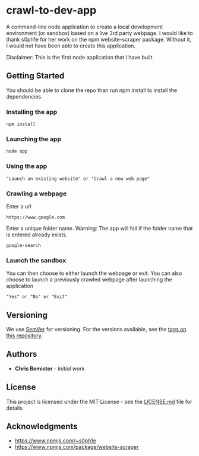 # crawl-to-dev-app

A command-line node application to create a local development environment (or sandbox) based on a live 3rd party webpage.  I would like to thank s0ph1e for her work on the npm website-scraper package.  Without it, I would not have been able to create this application. 

Disclaimer:  This is the first node application that I have built.  

## Getting Started

You should be able to clone the repo than run npm install to install the dependencies.  

### Installing the app

```
npm install
```

### Launching the app

```
node app
```

### Using the app

```
"Launch an existing website" or "Crawl a new web page"  
```

### Crawling a webpage

Enter a url

```
https://www.google.com
```
Enter a unique folder name.  Warning: The app will fail if the folder name that is entered already exists. 

```
google-search
```

### Launch the sandbox

You can then choose to either launch the webpage or exit.  You can also choose to launch a previously crawled webpage after launching the application 

```
"Yes" or "No" or "Exit" 
```


## Versioning

We use [SemVer](http://semver.org/) for versioning. For the versions available, see the [tags on this repository](https://github.com/your/project/tags). 

## Authors

* **Chris Bemister** - *Initial work*

## License

This project is licensed under the MIT License - see the [LICENSE.md](LICENSE.md) file for details

## Acknowledgments

* https://www.npmjs.com/~s0ph1e
* https://www.npmjs.com/package/website-scraper

